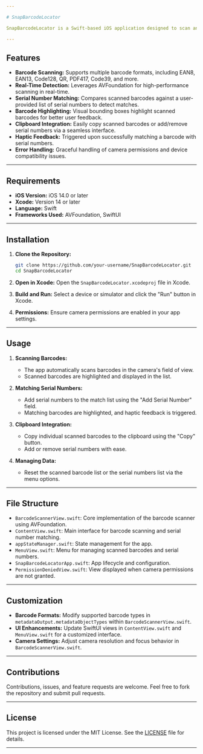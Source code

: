 ```yaml
---

# SnapBarcodeLocator

SnapBarcodeLocator is a Swift-based iOS application designed to scan and track barcodes in real-time. The app integrates high-resolution video streaming using AVFoundation, enabling robust barcode detection, matching, and data management. Whether you're working with EAN, QR, Code128, or other barcode formats, SnapBarcodeLocator simplifies the process of identifying and organizing barcodes efficiently.

---
```


## Features

- **Barcode Scanning:** Supports multiple barcode formats, including EAN8, EAN13, Code128, QR, PDF417, Code39, and more.
- **Real-Time Detection:** Leverages AVFoundation for high-performance scanning in real-time.
- **Serial Number Matching:** Compares scanned barcodes against a user-provided list of serial numbers to detect matches.
- **Barcode Highlighting:** Visual bounding boxes highlight scanned barcodes for better user feedback.
- **Clipboard Integration:** Easily copy scanned barcodes or add/remove serial numbers via a seamless interface.
- **Haptic Feedback:** Triggered upon successfully matching a barcode with serial numbers.
- **Error Handling:** Graceful handling of camera permissions and device compatibility issues.

---

## Requirements

- **iOS Version:** iOS 14.0 or later
- **Xcode:** Version 14 or later
- **Language:** Swift
- **Frameworks Used:** AVFoundation, SwiftUI

---

## Installation

1. **Clone the Repository:**
   ```bash
   git clone https://github.com/your-username/SnapBarcodeLocator.git
   cd SnapBarcodeLocator
   ```

2. **Open in Xcode:**
   Open the `SnapBarcodeLocator.xcodeproj` file in Xcode.

3. **Build and Run:**
   Select a device or simulator and click the "Run" button in Xcode.

4. **Permissions:**
   Ensure camera permissions are enabled in your app settings.

---

## Usage

1. **Scanning Barcodes:**
   - The app automatically scans barcodes in the camera's field of view.
   - Scanned barcodes are highlighted and displayed in the list.

2. **Matching Serial Numbers:**
   - Add serial numbers to the match list using the "Add Serial Number" field.
   - Matching barcodes are highlighted, and haptic feedback is triggered.

3. **Clipboard Integration:**
   - Copy individual scanned barcodes to the clipboard using the "Copy" button.
   - Add or remove serial numbers with ease.

4. **Managing Data:**
   - Reset the scanned barcode list or the serial numbers list via the menu options.

---

## File Structure

- `BarcodeScannerView.swift`: Core implementation of the barcode scanner using AVFoundation.
- `ContentView.swift`: Main interface for barcode scanning and serial number matching.
- `appStateManager.swift`: State management for the app.
- `MenuView.swift`: Menu for managing scanned barcodes and serial numbers.
- `SnapBarcodeLocatorApp.swift`: App lifecycle and configuration.
- `PermissionDeniedView.swift`: View displayed when camera permissions are not granted.

---

## Customization

- **Barcode Formats:** Modify supported barcode types in `metadataOutput.metadataObjectTypes` within `BarcodeScannerView.swift`.
- **UI Enhancements:** Update SwiftUI views in `ContentView.swift` and `MenuView.swift` for a customized interface.
- **Camera Settings:** Adjust camera resolution and focus behavior in `BarcodeScannerView.swift`.

---

## Contributions

Contributions, issues, and feature requests are welcome. Feel free to fork the repository and submit pull requests.

---

## License

This project is licensed under the MIT License. See the [LICENSE](LICENSE) file for details.

---
